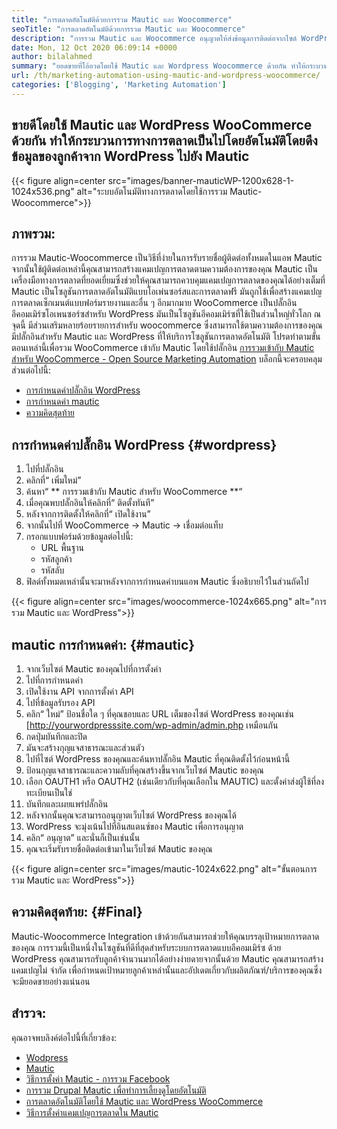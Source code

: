 ```yaml
---
title: "การตลาดอัตโนมัติด้วยการรวม Mautic และ Woocommerce" 
seoTitle: "การตลาดอัตโนมัติด้วยการรวม Mautic และ Woocommerce" 
description: "การรวม Mautic และ Woocommerce อนุญาตให้ส่งข้อมูลการติดต่อจากไซต์ WordPress ไปยัง Mautic ที่ช่วยในการตลาดผลิตภัณฑ์ผ่านแอพ Mautic" 
date: Mon, 12 Oct 2020 06:09:14 +0000
author: bilalahmed
summary: "ยอดขายที่โอ้อวดโดยใช้ Mautic และ Wordpress Woocommerce ด้วยกัน ทำให้กระบวนการทางการตลาดเป็นไปโดยอัตโนมัติโดยดึงข้อมูลของลูกค้าจาก WordPress ไปยัง Mautic" 
url: /th/marketing-automation-using-mautic-and-wordpress-woocommerce/
categories: ['Blogging', 'Marketing Automation']
---
```


## ขายดีโดยใช้ Mautic และ WordPress WooCommerce ด้วยกัน ทำให้กระบวนการทางการตลาดเป็นไปโดยอัตโนมัติโดยดึงข้อมูลของลูกค้าจาก WordPress ไปยัง Mautic

{{< figure align=center src="images/banner-mauticWP-1200x628-1-1024x536.png" alt="ระบบอัตโนมัติทางการตลาดโดยใช้การรวม Mautic-Woocommerce">}}


## ภาพรวม:
การรวม Mautic-Woocommerce เป็นวิธีที่ง่ายในการรับรายชื่อผู้ติดต่อทั้งหมดในแอพ Mautic จากนั้นใช้ผู้ติดต่อเหล่านี้คุณสามารถสร้างแคมเปญการตลาดตามความต้องการของคุณ Mautic เป็นเครื่องมือทางการตลาดที่ยอดเยี่ยมซึ่งช่วยให้คุณสามารถควบคุมแคมเปญการตลาดของคุณได้อย่างเต็มที่
Mautic เป็นโซลูชันการตลาดอัตโนมัติแบบโอเพ่นซอร์สและการตลาดฟรี มันถูกใช้เพื่อสร้างแคมเปญการตลาดเซ็กเมนต์แบบฟอร์มรายงานและอื่น ๆ อีกมากมาย
WooCommerce เป็นปลั๊กอินอีคอมเมิร์ซโอเพนซอร์ซสำหรับ WordPress มันเป็นโซลูชันอีคอมเมิร์ซที่ใช้เป็นส่วนใหญ่ทั่วโลก ณ จุดนี้ มีส่วนเสริมหลายร้อยรายการสำหรับ woocommerce ซึ่งสามารถใช้ตามความต้องการของคุณ
มีปลั๊กอินสำหรับ Mautic และ WordPress ที่ให้บริการโซลูชันการตลาดอัตโนมัติ โปรดทำตามขั้นตอนเหล่านี้เพื่อรวม WooCommerce เข้ากับ Mautic โดยใช้ปลั๊กอิน [การรวมเข้ากับ Mautic สำหรับ WooCommerce - Open Source Marketing Automation][1]
บล็อกนี้จะครอบคลุมส่วนต่อไปนี้:
  * [การกำหนดค่าปลั๊กอิน WordPress][2]
  * [การกำหนดค่า mautic][3]
  * [ความคิดสุดท้าย][4]

## การกำหนดค่าปลั๊กอิน WordPress {#wordpress}
  1. ไปที่ปลั๊กอิน
  2. คลิกที่“ เพิ่มใหม่”
  3. ค้นหา“ ** การรวมเข้ากับ Mautic สำหรับ WooCommerce **“
  4. เมื่อคุณพบปลั๊กอินให้คลิกที่“ ติดตั้งทันที”
  5. หลังจากการติดตั้งให้คลิกที่“ เปิดใช้งาน”
  6. จากนั้นไปที่ WooCommerce -> Mautic -> เชื่อมต่อแท็บ
  7. กรอกแบบฟอร์มด้วยข้อมูลต่อไปนี้:
      * URL พื้นฐาน
      * รหัสลูกค้า
      * รหัสลับ
  8. ฟิลด์ทั้งหมดเหล่านั้นจะมาหลังจากการกำหนดค่าบนแอพ Mautic ซึ่งอธิบายไว้ในส่วนถัดไป

{{< figure align=center src="images/woocommerce-1024x665.png" alt="การรวม Mautic และ WordPress">}}


## mautic การกำหนดค่า: {#mautic}
  1. จากเว็บไซต์ Mautic ของคุณไปที่การตั้งค่า
  2. ไปที่การกำหนดค่า
  3. เปิดใช้งาน API จากการตั้งค่า API
  4. ไปที่ข้อมูลรับรอง API
  5. คลิก“ ใหม่” ป้อนชื่อใด ๆ ที่คุณชอบและ URL เต็มของไซต์ WordPress ของคุณเช่น [http://yourwordpresssite.com/wp-admin/admin.php เหมือนกัน
  6. กดปุ่มบันทึกและปิด
  7. มันจะสร้างกุญแจสาธารณะและส่วนตัว
  8. ไปที่ไซต์ WordPress ของคุณและค้นหาปลั๊กอิน Mautic ที่คุณติดตั้งไว้ก่อนหน้านี้
  9. ป้อนกุญแจสาธารณะและความลับที่คุณสร้างขึ้นจากเว็บไซต์ Mautic ของคุณ
 10. เลือก OAUTH1 หรือ OAUTH2 (เช่นเดียวกับที่คุณเลือกใน MAUTIC) และตั้งค่าส่งผู้ใช้ที่ลงทะเบียนเป็นใช่
 11. บันทึกและเผยแพร่ปลั๊กอิน
 12. หลังจากนั้นคุณจะสามารถอนุญาตเว็บไซต์ WordPress ของคุณได้
 13. WordPress จะมุ่งเน้นไปที่อินสแตนซ์ของ Mautic เพื่อการอนุญาต
 14. คลิก“ อนุญาต” และนั่นก็เป็นเช่นนั้น
 15. คุณจะเริ่มรับรายชื่อติดต่อเข้ามาในเว็บไซต์ Mautic ของคุณ

{{< figure align=center src="images/mautic-1024x622.png" alt="ขั้นตอนการรวม Mautic และ WordPress">}}


## ความคิดสุดท้าย: {#Final}
Mautic-Woocommerce Integration เข้าด้วยกันสามารถช่วยให้คุณบรรลุเป้าหมายการตลาดของคุณ การรวมนี้เป็นหนึ่งในโซลูชันที่ดีที่สุดสำหรับระบบการตลาดแบบอีคอมเมิร์ซ ด้วย WordPress คุณสามารถรับลูกค้าจำนวนมากได้อย่างง่ายดายจากนั้นด้วย Mautic คุณสามารถสร้างแคมเปญไม่ จำกัด เพื่อกำหนดเป้าหมายลูกค้าเหล่านั้นและอัปเดตเกี่ยวกับผลิตภัณฑ์/บริการของคุณซึ่งจะมียอดขายอย่างแน่นอน

## สำรวจ:
คุณอาจพบลิงค์ต่อไปนี้ที่เกี่ยวข้อง:
  * [Wodpress][6]
  * [Mautic][7]
  * [วิธีการตั้งค่า Mautic - การรวม Facebook][8]
  * [การรวม Drupal Mautic เพื่อทำการเลี้ยงดูโดยอัตโนมัติ][9]
  * [การตลาดอัตโนมัติโดยใช้ Mautic และ WordPress WooCommerce][10]
  * [วิธีการตั้งค่าแคมเปญการตลาดใน Mautic][11]

  
[1]: https://href.li/?https://wordpress.org/plugins/enhanced-woocommerce-mautic-integration/
[2]: #wordpress
[3]: #mautic
[4]: #final
[5]: https://href.li/?http://yourWordpressSite.com/wp-admin/admin.php
[6]: https://products.containerize.com/blogging/wordpress
[7]: https://products.containerize.com/marketing-automation/mautic
[8]: https://blog.containerize.com/marketing-automation/how-to-setup-mautic-facebook-integration/
[9]: https://blog.containerize.com/content-management/drupal-tutorial-automate-lead-growth-with-drupal-mautic/
[10]: https://blog.containerize.com/blogging/th/marketing-automation-using-mautic-and-wordpress-woocommerce/
[11]: https://blog.containerize.com/marketing-automation/how-to-setup-marketing-campaigns-using-mautic-campaign-builder/
